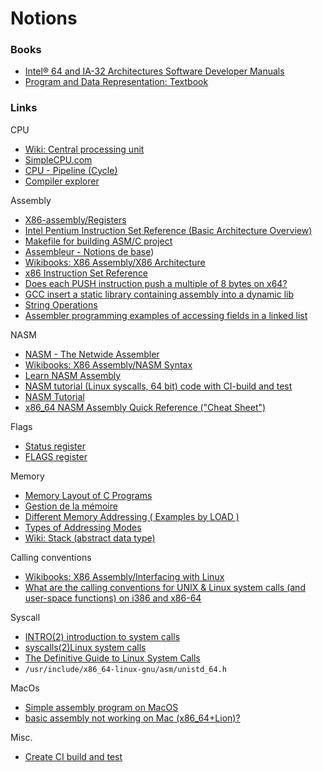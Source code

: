 # Notions

### Books

- [Intel® 64 and IA-32 Architectures Software Developer Manuals](https://software.intel.com/content/www/us/en/develop/articles/intel-sdm.html)
- [Program and Data Representation: Textbook](https://uva-cs.github.io/pdr/book/)

### Links

CPU

- [Wiki: Central processing unit](https://en.wikipedia.org/wiki/Central_processing_unit)
- [SimpleCPU.com](http://www.simplecpu.com/)
- [CPU - Pipeline (Cycle)](https://datacadamia.com/computer/cpu/pipeline)
- [Compiler explorer](https://godbolt.org/)

Assembly

- [X86-assembly/Registers](https://www.aldeid.com/wiki/X86-assembly/Registers#ZF_.28Zero_Flag.29)
- [Intel Pentium Instruction Set Reference (Basic Architecture Overview)](http://faydoc.tripod.com/cpu/index.htm)
- [Makefile for building ASM/C project](https://codereview.stackexchange.com/questions/156479/makefile-for-building-asm-c-project)
- [Assembleur - Notions de base](https://beta.hackndo.com/assembly-basics/))
- [Wikibooks: X86 Assembly/X86 Architecture](https://en.wikibooks.org/wiki/X86_Assembly/X86_Architecture)
- [x86 Instruction Set Reference](https://c9x.me/x86/)
- [Does each PUSH instruction push a multiple of 8 bytes on x64?](https://stackoverflow.com/questions/40305965/does-each-push-instruction-push-a-multiple-of-8-bytes-on-x64/40312390#40312390)
- [GCC insert a static library containing assembly into a dynamic lib](https://stackoverflow.com/questions/42986157/gcc-insert-a-static-library-containing-assembly-into-a-dynamic-lib)
- [String Operations](https://pages.hep.wisc.edu/~pinghc/asm4.html)
- [Assembler programming examples of accessing fields in a linked list](http://www.mathcs.emory.edu/~cheung/Courses/255/Syl-ARM/7-ARM/access-linked-list.html)

NASM

- [NASM - The Netwide Assembler](https://www.nasm.us/doc/)
- [Wikibooks: X86 Assembly/NASM Syntax](https://en.wikibooks.org/wiki/X86_Assembly/NASM_Syntax)
- [Learn NASM Assembly](https://www.tutorialspoint.com/assembly_programming/index.htm)
- [NASM tutorial (Linux syscalls, 64 bit) code with CI-build and test](https://codereview.stackexchange.com/questions/180376/nasm-tutorial-linux-syscalls-64-bit-code-with-ci-build-and-test)
- [NASM Tutorial](https://cs.lmu.edu/~ray/notes/nasmtutorial/)
- [x86_64 NASM Assembly Quick Reference ("Cheat Sheet")](https://www.cs.uaf.edu/2017/fall/cs301/reference/x86_64.html)

Flags

- [Status register](https://www.aldeid.com/wiki/X86-assembly/Registers#Status_register)
- [FLAGS register](https://en.wikipedia.org/wiki/FLAGS_register)

Memory

- [Memory Layout of C Programs](https://www.geeksforgeeks.org/memory-layout-of-c-program/)
- [Gestion de la mémoire](https://beta.hackndo.com/memory-allocation/)
- [Different Memory Addressing ( Examples by LOAD )](https://www.cs.helsinki.fi/u/kerola/tito/koksi_doc/memaddr.html)
- [Types of Addressing Modes](https://www.gatevidyalay.com/addressing-modes/)
- [Wiki: Stack (abstract data type)](https://en.wikipedia.org/wiki/Stack_(abstract_data_type))

Calling conventions

- [Wikibooks: X86 Assembly/Interfacing with Linux](https://en.wikibooks.org/wiki/X86_Assembly/Interfacing_with_Linux)
- [What are the calling conventions for UNIX & Linux system calls (and user-space functions) on i386 and x86-64](https://stackoverflow.com/questions/2535989/what-are-the-calling-conventions-for-unix-linux-system-calls-and-user-space-f)

Syscall

- [INTRO(2) introduction to system calls](https://man7.org/linux/man-pages/man2/intro.2.html)
- [syscalls(2)Linux system calls ](https://man7.org/linux/man-pages/man2/syscalls.2.html)
- [The Definitive Guide to Linux System Calls](https://blog.packagecloud.io/eng/2016/04/05/the-definitive-guide-to-linux-system-calls/)
- `/usr/include/x86_64-linux-gnu/asm/unistd_64.h`

MacOs

- [Simple assembly program on MacOS](https://blacksheephacks.pl/simple-assembly-program-on-macos/)
- [basic assembly not working on Mac (x86_64+Lion)?](https://stackoverflow.com/questions/11179400/basic-assembly-not-working-on-mac-x86-64lion)

Misc.  
- [Create CI build and test](https://codereview.stackexchange.com/questions/180376/nasm-tutorial-linux-syscalls-64-bit-code-with-ci-build-and-test)
